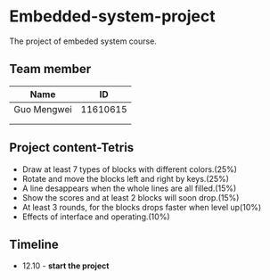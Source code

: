 # Embedded-system-project
The project of embeded system course.





## Team member

| Name        | ID       |
| ----------- | -------- |
| Guo Mengwei | 11610615 |
|             |          |
|             |          |



## Project content-Tetris

- Draw at least 7 types of blocks with different colors.(25%) 
- Rotate and move the blocks left and right by keys.(25%)
- A line desappears when the whole lines are all filled.(15%) 
- Show the scores and at least 2 blocks will soon drop.(15%) 
- At least 3 rounds, for the blocks drops faster when level up(10%)
- Effects of interface and operating.(10%)





## Timeline

- 12.10 - **start the project**